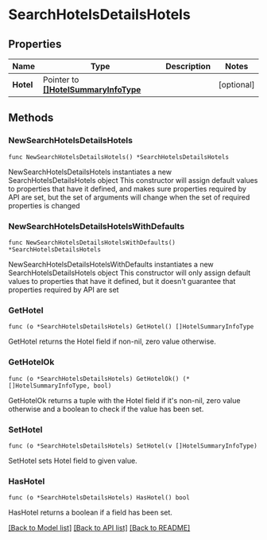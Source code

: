 # SearchHotelsDetailsHotels

## Properties

Name | Type | Description | Notes
------------ | ------------- | ------------- | -------------
**Hotel** | Pointer to [**[]HotelSummaryInfoType**](HotelSummaryInfoType.md) |  | [optional] 

## Methods

### NewSearchHotelsDetailsHotels

`func NewSearchHotelsDetailsHotels() *SearchHotelsDetailsHotels`

NewSearchHotelsDetailsHotels instantiates a new SearchHotelsDetailsHotels object
This constructor will assign default values to properties that have it defined,
and makes sure properties required by API are set, but the set of arguments
will change when the set of required properties is changed

### NewSearchHotelsDetailsHotelsWithDefaults

`func NewSearchHotelsDetailsHotelsWithDefaults() *SearchHotelsDetailsHotels`

NewSearchHotelsDetailsHotelsWithDefaults instantiates a new SearchHotelsDetailsHotels object
This constructor will only assign default values to properties that have it defined,
but it doesn't guarantee that properties required by API are set

### GetHotel

`func (o *SearchHotelsDetailsHotels) GetHotel() []HotelSummaryInfoType`

GetHotel returns the Hotel field if non-nil, zero value otherwise.

### GetHotelOk

`func (o *SearchHotelsDetailsHotels) GetHotelOk() (*[]HotelSummaryInfoType, bool)`

GetHotelOk returns a tuple with the Hotel field if it's non-nil, zero value otherwise
and a boolean to check if the value has been set.

### SetHotel

`func (o *SearchHotelsDetailsHotels) SetHotel(v []HotelSummaryInfoType)`

SetHotel sets Hotel field to given value.

### HasHotel

`func (o *SearchHotelsDetailsHotels) HasHotel() bool`

HasHotel returns a boolean if a field has been set.


[[Back to Model list]](../README.md#documentation-for-models) [[Back to API list]](../README.md#documentation-for-api-endpoints) [[Back to README]](../README.md)


